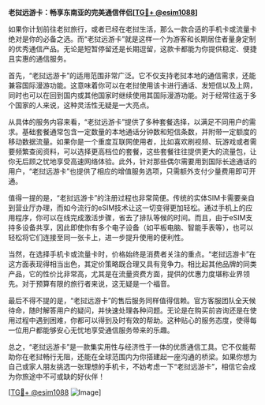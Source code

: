 **老挝远游卡：畅享东南亚的完美通信伴侣[[TG💪+ @esim1088](https://t.me/s/esim1088)]**

如果你计划前往老挝旅行，或者已经在老挝生活，那么一款合适的手机卡或流量卡绝对是你的必备之选。而“老挝远游卡”就是这样一个为游客和长期居住者量身定制的优秀通信产品。无论是短暂停留还是长期逗留，这款卡都能为你提供稳定、便捷且实惠的通信服务。

首先，“老挝远游卡”的适用范围非常广泛。它不仅支持老挝本地的通信需求，还能兼容国际漫游功能。这意味着你可以在老挝使用该卡进行通话、发短信以及上网，同时也可以在回到国内或其他国家时继续使用其国际漫游功能。对于经常往返于多个国家的人来说，这种灵活性无疑是一大亮点。

从具体的服务内容来看，“老挝远游卡”提供了多种套餐选择，以满足不同用户的需求。基础套餐通常包含一定数量的本地通话分钟数和短信条数，并附带一定额度的移动数据流量。如果你是一个重度互联网使用者，比如喜欢刷视频、玩游戏或者需要频繁查阅资料，可以选择更高档位的套餐，这些套餐往往提供更大的流量包，让你无后顾之忧地享受高速网络体验。此外，针对那些偶尔需要用到国际长途通话的用户，“老挝远游卡”也提供了相应的增值服务选项，只需额外支付少量费用即可开通。

值得一提的是，“老挝远游卡”的注册过程也非常简便。传统的实体SIM卡需要亲自到营业厅办理，而如今流行的eSIM技术让这一切变得更加轻松。通过手机上的应用程序，你可以在线完成激活步骤，省去了排队等候的时间。而且，由于eSIM支持多设备共享，因此即使你有多个电子设备（如平板电脑、智能手表等），也可以轻松将它们连接至同一张卡上，进一步提升使用的便利性。

当然，在选择手机卡或流量卡时，价格始终是消费者关注的重点。“老挝远游卡”在这方面表现得相当出色，其定价策略既合理又具有竞争力。相比起其他品牌的同类产品，它的性价比非常高，尤其是在流量资费方面，提供的优惠力度堪称业界领先。对于预算有限的旅行者来说，这无疑是一个福音。

最后不得不提的是，“老挝远游卡”的售后服务同样值得信赖。官方客服团队全天候待命，随时解答用户的疑问，并快速处理各种问题。无论是在购买前咨询还是在使用过程中遇到困难，你都可以得到及时有效的帮助。这种贴心的服务态度，使得每一位用户都能够安心无忧地享受通信服务带来的乐趣。

总之，“老挝远游卡”是一款集实用性与经济性于一体的优质通信工具。它不仅能帮助你在老挝畅行无阻，还能在全球范围内为你搭建起一座沟通的桥梁。如果你想为自己或家人朋友挑选一张理想的手机卡，不妨考虑一下“老挝远游卡”，相信它会成为你旅途中不可或缺的好伙伴！

[[TG💪+ @esim1088](https://t.me/s/esim1088) ![Image](https://i.postimg.cc/4NQfJmqS/Snipaste-2025-05-13-00-14-12.png)]